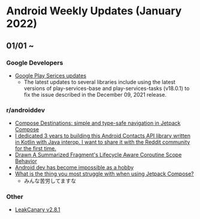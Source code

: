 # Android Weekly Updates (January 2022)

## 01/01 ~

### Google Developers

- [Google Play Serices updates](https://developers.google.com/android/guides/releases)
  - The latest updates to several libraries include using the latest versions of play-services-base and play-services-tasks (v18.0.1) to fix the issue described in the December 09, 2021 release.

### r/androiddev

- [Compose Destinations: simple and type-safe navigation in Jetpack Compose](https://www.reddit.com/r/androiddev/comments/rzsw78/compose_destinations_simple_and_typesafe/)
- [I dedicated 3 years to building this Android Contacts API library written in Kotlin with Java interop. I want to share it with the Reddit community for the first time.](https://www.reddit.com/r/androiddev/comments/rz370s/i_dedicated_3_years_to_building_this_android/)
- [Drawn A Summarized Fragment's Lifecycle Aware Coroutine Scope Behavior](https://www.reddit.com/r/androiddev/comments/ryv6fu/drawn_a_summarized_fragments_lifecycle_aware/)
- [Android dev has become impossible as a hobby](https://www.reddit.com/r/androiddev/comments/rybndr/android_dev_has_become_impossible_as_a_hobby/)
- [What is the thing you most struggle with when using Jetpack Compose?](https://www.reddit.com/r/androiddev/comments/rxmb0z/what_is_the_thing_you_most_struggle_with_when/)
  - みんな苦労してますな

### Other

- [LeakCanary v2.8.1](https://square.github.io/leakcanary/changelog/)